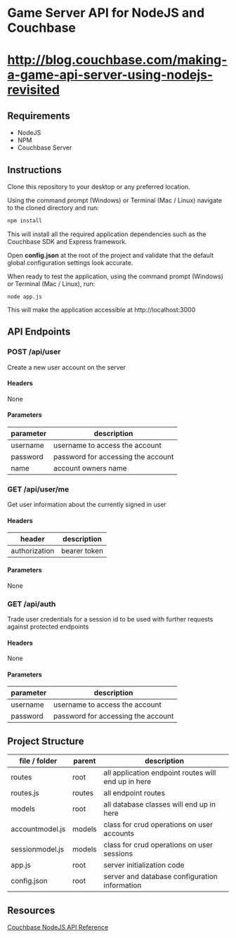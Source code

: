 # Game Server API for NodeJS and Couchbase
# http://blog.couchbase.com/making-a-game-api-server-using-nodejs-revisited

## Requirements

* NodeJS
* NPM
* Couchbase Server

## Instructions

Clone this repository to your desktop or any preferred location.

Using the command prompt (Windows) or Terminal (Mac / Linux) navigate to the cloned directory and run:

```sh
npm install
```

This will install all the required application dependencies such as the Couchbase SDK and Express framework.

Open **config.json** at the root of the project and validate that the default global configuration settings look accurate.

When ready to test the application, using the command prompt (Windows) or Terminal (Mac / Linux), run:

```
node app.js
```

This will make the application accessible at http://localhost:3000

## API Endpoints

### POST /api/user

Create a new user account on the server

#### Headers

None

#### Parameters

| parameter | description                        |
|-----------|------------------------------------|
| username  | username to access the account     |
| password  | password for accessing the account |
| name      | account owners name                |

### GET /api/user/me

Get user information about the currently signed in user

#### Headers

| header        | description  |
|---------------|--------------|
| authorization | bearer token |

#### Parameters

None

### GET /api/auth

Trade user credentials for a session id to be used with further requests against protected endpoints

#### Headers

None

#### Parameters

| parameter | description                        |
|-----------|------------------------------------|
| username  | username to access the account     |
| password  | password for accessing the account |

## Project Structure

| file / folder   | parent | description                                         |
|-----------------|--------|-----------------------------------------------------|
| routes          | root   | all application endpoint routes will end up in here |
| routes.js       | routes | all endpoint routes                                 |
| models          | root   | all database classes will end up in here            |
| accountmodel.js | models | class for crud operations on user accounts          |
| sessionmodel.js | models | class for crud operations on user sessions          |
| app.js          | root   | server initialization code                          |
| config.json     | root   | server and database configuration information       |

## Resources

[Couchbase NodeJS API Reference](http://docs.couchbase.com/sdk-api/couchbase-node-client-2.0.8/)
